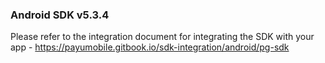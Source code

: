 
### Android SDK v5.3.4

Please refer to the integration document for integrating the SDK with your app - https://payumobile.gitbook.io/sdk-integration/android/pg-sdk
